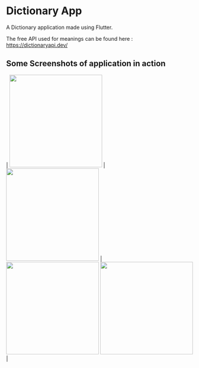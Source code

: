 # Dictionary App

A Dictionary application made using Flutter.

The free API used for meanings can be found here : https://dictionaryapi.dev/

## Some Screenshots of application in action

| <img src="https://github.com/tushariiit/dictionary_app/blob/master/Screenshot_20210520_135550.jpg" width="250"> | <img src="https://github.com/tushariiit/dictionary_app/blob/master/Screenshot_20210520_135714.jpg" width="250"> |  <img src="https://github.com/tushariiit/dictionary_app/blob/master/Screenshot_20210520_140026.jpg" width="250"> <img src="https://github.com/tushariiit/dictionary_app/blob/master/Screenshot_20210520_140047.jpg" width="250"> |





